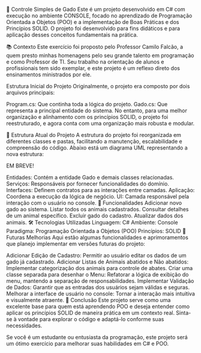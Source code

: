 🐄 Controle Simples de Gado
Este é um projeto desenvolvido em C# com execução no ambiente CONSOLE, focado no aprendizado de Programação Orientada a Objetos (POO) e a implementação de Boas Práticas e dos Princípios SOLID. O projeto foi desenvolvido para fins didáticos e para aplicação desses conceitos fundamentais na prática.

📚 Contexto
Este exercício foi proposto pelo Professor Camilo Falcão, a quem presto minhas homenagens pelo seu grande talento em programação e como Professor de TI. Seu trabalho na orientação de alunos e profissionais tem sido exemplar, e este projeto é um reflexo direto dos ensinamentos ministrados por ele.

Estrutura Inicial do Projeto
Originalmente, o projeto era composto por dois arquivos principais:

Program.cs: Que continha toda a lógica do projeto.
Gado.cs: Que representa a principal entidade do sistema.
No entanto, para uma melhor organização e alinhamento com os princípios SOLID, o projeto foi reestruturado, e agora conta com uma organização mais robusta e modular.

🚀 Estrutura Atual do Projeto
A estrutura do projeto foi reorganizada em diferentes classes e pastas, facilitando a manutenção, escalabilidade e compreensão do código. Abaixo está um diagrama UML representando a nova estrutura:

EM BREVE!

Entidades: Contém a entidade Gado e demais classes relacionadas.
Serviços: Responsáveis por fornecer funcionalidades do domínio.
Interfaces: Definem contratos para as interações entre camadas.
Aplicação: Coordena a execução da lógica de negócio.
UI: Camada responsável pela interação com o usuário no console.
🔧 Funcionalidades
Adicionar novo gado ao sistema.
Listar todos os animais cadastrados.
Consultar detalhes de um animal específico.
Excluir gado do cadastro.
Atualizar dados dos animais.
🛠️ Tecnologias Utilizadas
Linguagem: C#
Ambiente: Console
Paradigma: Programação Orientada a Objetos (POO)
Princípios: SOLID
📝 Futuras Melhorias
Aqui estão algumas funcionalidades e aprimoramentos que planejo implementar em versões futuras do projeto:

 Adicionar Edição de Cadastro: Permitir ao usuário editar os dados de um gado já cadastrado.
 Adicionar Listas de Animais abatidos e Não abatidos: Implementar categorização dos animais para controle de abates.
 Criar uma classe separada para desenhar o Menu: Refatorar a lógica de exibição do menu, mantendo a separação de responsabilidades.
 Implementar Validação de Dados: Garantir que as entradas dos usuários sejam válidas e seguras.
 Melhorar a interface de usuário no console: Tornar a interação mais intuitiva e visualmente atraente.
🌟 Conclusão
Este projeto serve como uma excelente base para quem está aprendendo POO e deseja entender como aplicar os princípios SOLID de maneira prática em um contexto real. Sinta-se à vontade para explorar o código e adaptá-lo conforme suas necessidades.

Se você é um estudante ou entusiasta da programação, este projeto será um ótimo exercício para melhorar suas habilidades em C# e POO.